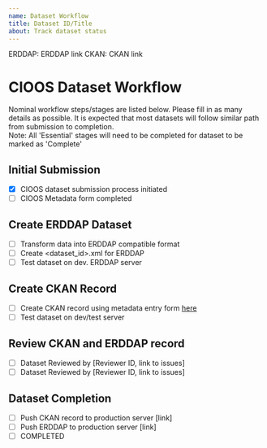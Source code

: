 ```yaml
---
name: Dataset Workflow
title: Dataset ID/Title
about: Track dataset status
---
```


ERDDAP: ERDDAP link
CKAN: CKAN link

# CIOOS Dataset Workflow
Nominal workflow steps/stages are listed below. Please fill in as many details as possible. It is expected that most datasets will follow similar path from submission to completion. \
Note: All 'Essential' stages will need to be completed for dataset to be marked as 'Complete'

## Initial Submission
- [x] CIOOS dataset submission process initiated
- [ ] CIOOS Metadata form completed

## Create ERDDAP Dataset
- [ ] Transform data into ERDDAP compatible format
- [ ] Create <dataset_id>.xml for ERDDAP
- [ ] Test dataset on dev. ERDDAP server

## Create CKAN Record
- [ ] Create CKAN record using metadata entry form 
[here](https://cioos-siooc.github.io/metadata-entry-form)
- [ ] Test dataset on dev/test server

## Review CKAN and ERDDAP record
- [ ] Dataset Reviewed by [Reviewer ID, link to issues]
- [ ] Dataset Reviewed by [Reviewer ID, link to issues]

## Dataset Completion
- [ ] Push CKAN record to production server [link]
- [ ] Push ERDDAP to production server [link]
- [ ] COMPLETED
